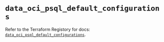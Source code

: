# `data_oci_psql_default_configurations`

Refer to the Terraform Registory for docs: [`data_oci_psql_default_configurations`](https://registry.terraform.io/providers/oracle/oci/6.18.0/docs/data-sources/psql_default_configurations).
